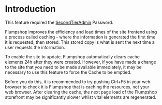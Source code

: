 # Introduction #

This feature required the [SecondTierAdmin](SecondTierAdmin.md) Password.

Flumpshop improves the efficiency and load times of the site frontend using a process called caching - where the information is generated the first time it is requested, then stored. This stored copy is what is sent the next time a user requests the information.

To enable the site to update, Flumpshop automatically clears cache elements 24h after they were created. However, if you have made a change to the site that you need to be made available immediately, it may be necessary to use this feature to force the Cache to be emptied.

Before you do this, it is recommended to try pushing Ctrl+F5 in your web browser to check it is Flumpshop that is caching the resources, not your web browser. After clearing the cache, the next page load of the Flumpshop storefront may be significantly slower whilst vital elements are regenerated.
